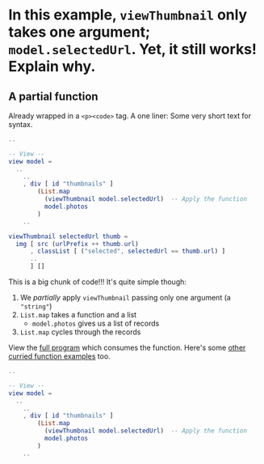 <!-- Front of card =============================================================

    - Type:
        What's the answer?
        A simple question->answer card; we're asking the question: "what does this code do?", e.g:

        - A function with an output you have to guess.
        - A class with a method that you need to call.

    - Docs:
        https://github.com/badlydrawnrob/anki/tree/master/source/docs/simple/index.md

    - Key:
        ★ Required
        ☆ Optional (recommended)
        ✎ Optional (notes, markdown)
        ⤷ Field Type

============================================================================ -->


<!-- ---------------------------------------------------------------------------
     ★ Title: ⤷ `string` (auto wrapped with a `H1` tag)
---------------------------------------------------------------------------- -->
# In this example, `viewThumbnail` only takes one argument; `model.selectedUrl`. Yet, it still works! Explain why.


<!-- ---------------------------------------------------------------------------
     ☆ Subtitle: ⤷ `string` (auto wrapped with a `H2` tag)
---------------------------------------------------------------------------- -->
## A partial function


<!-- ☆ Syntax (inline code): ⤷ `code string` (auto wrapped with <p><code> tag) -->
Already wrapped in a `<p><code>` tag. A one liner: Some very short text for syntax.


<!-- ★ Sample (code block or image): ⤷ `pre block | image` -->
```elm
..

-- View --
view model =
  ..
    ..
    , div [ id "thumbnails" ]
        (List.map
          (viewThumbnail model.selectedUrl)  -- Apply the function
          model.photos
        )
    ..
```


<!-- Back of card ============================================================== -->


<!-- ★ Key point (code block or image): ⤷ `pre block | image` -->
```elm
viewThumbnail selectedUrl thumb =
  img [ src (urlPrefix ++ thumb.url)
      , classList [ ("selected", selectedUrl == thumb.url) ]
      ..
      ] []
```


<!-- ★ Key point notes: ⤷ `rich html` -->

This is a big chunk of code!!! It's quite simple though:

1. We _partially_ apply `viewThumbnail` passing only one argument (a `"string"`)
2. `List.map` takes a function and a list
    - `model.photos` gives us a list of records
3. `List.map` cycles through the records


<!-- ✎ Other notes: ⤷ `rich html` -->

View the [full program](https://ellie-app.com/q4j6ps87Cj5a1) which consumes the function. Here's some [other curried function examples](https://www.codingexercises.com/guides/quickstart-elm-part-7) too.


<!-- ✎ Markdown: ⤷ `raw text` (commit this uncompiled!) -->

```elm
..

-- View --
view model =
  ..
    ..
    , div [ id "thumbnails" ]
        (List.map
          (viewThumbnail model.selectedUrl)  -- Apply the function
          model.photos
        )
    ..
```
